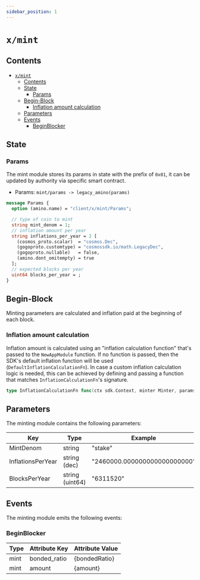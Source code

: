 ```yaml
---
sidebar_position: 1
---
```


# `x/mint`

## Contents

- [`x/mint`](#xmint)
  - [Contents](#contents)
  - [State](#state)
    - [Params](#params)
  - [Begin-Block](#begin-block)
    - [Inflation amount calculation](#inflation-amount-calculation)
  - [Parameters](#parameters)
  - [Events](#events)
    - [BeginBlocker](#beginblocker)

## State

### Params

The mint module stores its params in state with the prefix of `0x01`,
it can be updated by authority via specific smart contract.

* Params: `mint/params -> legacy_amino(params)`

```protobuf
message Params {
  option (amino.name) = "client/x/mint/Params";

  // type of coin to mint
  string mint_denom = 1;
  // inflation amount per year
  string inflations_per_year = 2 [
    (cosmos_proto.scalar)  = "cosmos.Dec",
    (gogoproto.customtype) = "cosmossdk.io/math.LegacyDec",
    (gogoproto.nullable)   = false,
    (amino.dont_omitempty) = true
  ];
  // expected blocks per year
  uint64 blocks_per_year = ;
}
```

## Begin-Block

Minting parameters are calculated and inflation paid at the beginning of each block.

### Inflation amount calculation

Inflation amount is calculated using an "inflation calculation function" that's
passed to the `NewAppModule` function. If no function is passed, then the SDK's
default inflation function will be used (`DefaultInflationCalculationFn`). In case a custom
inflation calculation logic is needed, this can be achieved by defining and
passing a function that matches `InflationCalculationFn`'s signature.

```go
type InflationCalculationFn func(ctx sdk.Context, minter Minter, params Params, bondedRatio math.LegacyDec) math.LegacyDec
```

## Parameters

The minting module contains the following parameters:

| Key                 | Type            | Example                      |
|---------------------|-----------------|------------------------------|
| MintDenom           | string          | "stake"                      |
| InflationsPerYear   | string (dec)    | "2460000.000000000000000000" |
| BlocksPerYear       | string (uint64) | "6311520"                    |


## Events

The minting module emits the following events:

### BeginBlocker

| Type | Attribute Key     | Attribute Value    |
|------|-------------------|--------------------|
| mint | bonded_ratio      | {bondedRatio}      |
| mint | amount            | {amount}           |
